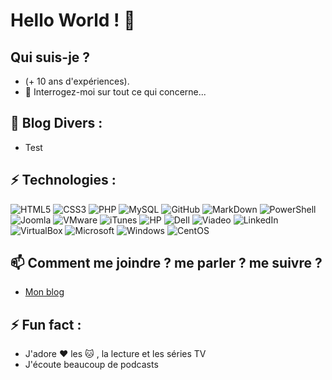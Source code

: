 # Hello World ! 👋

## Qui suis-je ?
- (+ 10 ans d'expériences).
- 💬 Interrogez-moi sur tout ce qui concerne...

## 📕 Blog Divers :
- Test

## ⚡ Technologies :
![HTML5](https://img.shields.io/badge/-HTML5-red?style=flat-square&logo=html5&logoColor=white)
![CSS3](https://img.shields.io/badge/-CSS3-1572B6?style=flat-square&logo=css3)
![PHP](https://img.shields.io/badge/-PHP-474A8A?style=flat-square&logo=php)
![MySQL](https://img.shields.io/badge/-MySQL-yellow?style=flat-square&logo=mysql)
![GitHub](https://img.shields.io/badge/-GitHub-181717?style=flat-square&logo=github)
![MarkDown](https://img.shields.io/badge/markdown-green?&style=flat-square&logo=markdown)
![PowerShell](https://img.shields.io/badge/PowerShell-183A61?style=flat-square&logo=powershell)
![Joomla](https://img.shields.io/badge/Joomla-5091CD?style=flat-square&logo=joomla&logoColor=white)
![VMware](https://img.shields.io/badge/VMware-darkgreen?style=flat-square&logo=vmware&logoColor=white)
![iTunes](https://img.shields.io/badge/iTunes-pink?style=flat-square&logo=itunes&logoColor=white)
![HP](https://img.shields.io/badge/HP-black?style=flat-square&logo=hp)
![Dell](https://img.shields.io/badge/Dell-purple?style=flat-square&logo=dell)
![Viadeo](https://img.shields.io/badge/Viadeo-black?style=flat-square&logo=viadeo)
![LinkedIn](https://img.shields.io/badge/LinkedIn-0A66C2?style=flat-square&logo=linkedin)
![VirtualBox](https://img.shields.io/badge/VirtualBox-orange?style=flat-square&logo=virtualbox)
![Microsoft](https://img.shields.io/badge/Microsoft-5E5E5E?style=flat-square&logo=microsoft)
![Windows](https://img.shields.io/badge/Windows-darkcyan?style=flat-square&logo=windows)
![CentOS](https://img.shields.io/badge/CentOS-brown?style=flat-square&logo=centos)

## 📫 Comment me joindre ? me parler ? me suivre ?
- [Mon blog](https://www.pierrejacquot.yo.fr)

## ⚡ Fun fact :
- J'adore :heart: les :cat: , la lecture et les séries TV
- J'écoute beaucoup de podcasts
<!--
**pierre-jacquot/pierre-jacquot** is a ✨ _special_ ✨ repository because its `README.md` (this file) appears on your GitHub profile.

Here are some ideas to get you started :

- 🔭 I’m currently working on ...
- 🌱 I’m currently learning ...
- 👯 I’m looking to collaborate on ...
- 🤔 I’m looking for help with ...
- 💬 Ask me about ...
- 📫 How to reach me: ...
- 😄 Pronouns: ...
- ⚡ Fun fact: ...
-->
